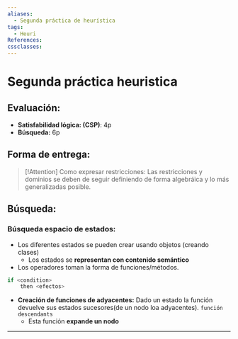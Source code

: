 ```yaml
---
aliases:
  - Segunda práctica de heurística
tags:
  - Heuri
References: 
cssclasses:
---
```

# Segunda práctica heuristica

## Evaluación:
+ **Satisfabilidad lógica: (CSP)**: 4p
+ **Búsqueda:** 6p 

## Forma de entrega:

> [!Attention] Como expresar restricciones: 
> Las restricciones y dominios se deben de seguir definiendo de forma algebráica y lo más generalizadas posible.  

## Búsqueda: 
### Búsqueda espacio de estados: 
+ Los diferentes estados se pueden crear usando objetos (creando clases)
	+ Los estados se **representan con contenido semántico**
+ Los operadores toman la forma de funciones/métodos. 
```c
if <condition>
	then <efectos>
```

+ **Creación de funciones de adyacentes:** Dado un estado la función devuelve sus estados sucesores(de un nodo loa adyacentes). `función descendants` 
	+ Esta función **expande un nodo**
	  

***